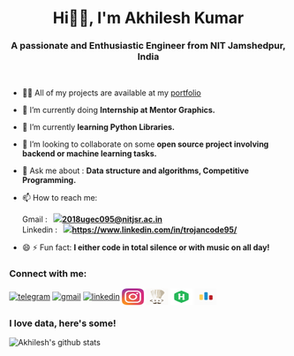 <h1 align="center">Hi👋🏻, I'm Akhilesh Kumar</h1>
<h3 align="center">A passionate and Enthusiastic Engineer from NIT Jamshedpur, India</h3>

<br>

<!--
**trojancode95/trojancode95** is a ✨ _special_ ✨ repository because its `README.md` (this file) appears on your GitHub profile.
- [![Top Langs](https://github-readme-stats.vercel.app/api/top-langs/?username=trojancode95)](https://github.com/trojancode95/github-readme-stats)


-->

- 👨‍💻 All of my projects are available at my <a href="https://trojancode.me" target="_blank">portfolio</a>

- 🔭 I’m currently doing **Internship at Mentor Graphics.**
- 🌱 I’m currently **learning Python Libraries.**
- 👯 I’m looking to collaborate on some **open source project involving backend or machine learning tasks.**
- 💬 Ask me about : **Data structure and algorithms, Competitive Programming.**
- 📫 How to reach me: 

  Gmail : **&nbsp; <a href="mailto:2018ugec095@nitjsr.ac.in" target="_blank" rel="noopener noreferrer"><img src="https://img.icons8.com/plasticine/100/000000/gmail.png"  width="50" /></a>2018ugec095@nitjsr.ac.in**  
  Linkedin : **&nbsp; <a href="https://www.linkedin.com/in/trojancode95/" target="_blank" rel="noopener noreferrer"><img src="https://img.icons8.com/plasticine/100/000000/linkedin.png" width="50" /></a>https://www.linkedin.com/in/trojancode95/**
  
  
- 😄 ⚡ Fun fact: **I either code in total silence or with music on all day!**

<h3 align="left">Connect with me:</h3>
<p align="left">
<a href="https://t.me/trojancode95" target="_blank"><img align="center" src="https://img.icons8.com/plasticine/100/000000/telegram.png" alt="telegram" height="30" width="40" /></a>
<a target="_blank" rel="noopener noreferrer" rel=" noopener noreferrer" target="_blank" href="mailto:2018ugec095@nitjsr.ac.in" ><img align="center" src="https://img.icons8.com/plasticine/100/000000/gmail.png" alt="gmail" height="30" width="40" ></a>
<a target="_blank" rel="noopener noreferrer" href="https://linkedin.com/in/trojancode95" target="_blank"><img align="center" src="https://icongr.am/devicon/linkedin-original.svg?size=128&color=currentColor" alt="linkedin" height="30" width="40" /></a>
<a target="_blank" rel="noopener noreferrer" href="https://instagram.com/the_akhilesh_pandey" target="_blank"><img align="center" src="icons/instagram.svg" alt="instagram" height="30" width="40" /></a> 
<a target="_blank" rel="noopener noreferrer" href="https://www.codechef.com/users/trojan_code" target="_blank"><img align="center" src="icons/codechef.svg" alt="codechef" height="30" width="40" /></a>
<a target="_blank" rel="noopener noreferrer" href="https://www.hackerrank.com/trojan_code" target="_blank"><img align="center" src="icons/hackerank.svg" alt="hackerrank" height="30" width="40" /></a>
<a target="_blank" rel="noopener noreferrer" href="https://codeforces.com/profile/trojan_code" target="_blank"><img align="center" src="icons/codeforces.svg" alt="codeforces" height="30" width="40" /></a>
</p>

### I love data, here's some!

![Akhilesh's github stats](https://github-readme-stats.vercel.app/api?username=trojancode95&count_private=true&show_icons=true&include_all_commits=true&theme=radical&hide=stars)



